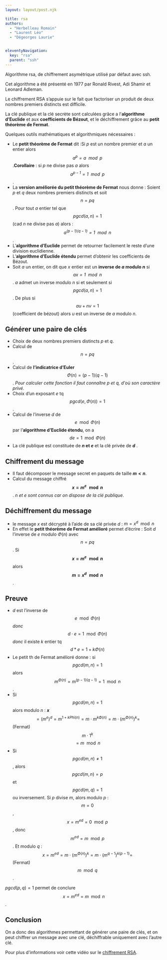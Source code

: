 ```yaml
---
layout: layout/post.njk

title: rsa
authors: 
  - "Herbelleau Romain"
  - "Laurent Léo"
  - "Dégeorges Laurie"


eleventyNavigation:
  key: "rsa"
  parent: "ssh"
---
```


<!-- début résumé -->

Algorithme rsa, de chiffrement asymétrique utilisé par défaut avec ssh.

<!-- fin résumé -->

Cet algorithme a été présenté en 1977 par Ronald Rivest, Adi Shamir et Leonard Adleman.

Le chiffrement RSA s’appuie sur le fait que factoriser un produit de deux nombres premiers distincts est difficile.

La clé publique et la clé secrète sont calculées grâce a l'**algorithme d’Euclide** et aux **coefficients de Bézout**, et le déchiffrement grâce au **petit théorème de Fermat**.

Quelques outils mathématiques et algorithmiques nécessaires :

* Le **petit théorème de Fermat** dit :Si $p$ est un nombre premier et $a$ un entier alors *$$a^p = a \mod p$$*.**Corollaire** : si $p$ ne divise pas $a$ alors *$$a^{p-1} = 1 \mod p$$*.
* La **version améliorée du petit théorème de Fermat** nous donne : Soient $p$ et $q$ deux nombres premiers distincts et soit $$n = pq$$. Pour tout $a$ entier tel que $$pgcd(a,n) = 1$$ (cad $n$ ne divise pas $a$) alors : *$$a^{(p-1)(q-1)} = 1 \mod n$$*.
* L’**algorithme d’Euclide** permet de retourner facilement le reste d’une division euclidienne.
* L’**algorithme d’Euclide étendu** permet d’obtenir les coefficients de Bézout.
* Soit $a$ un entier, on dit que $x$ entier est un **inverse de $a$ modulo $n$** si *$$ax = 1 \mod n$$*. $a$ admet un inverse modulo $n$ si et seulement si $$pgcd(a,n)=1$$. De plus si $$au + nv = 1$$ (coefficient de bézout) alors $u$ est un inverse de $a$ modulo $n$.

## Générer une paire de clés

* Choix de deux nombres premiers distincts $p$ et $q$.
* Calcul de $$n = pq$$.
* Calcul de **l’indicatrice d’Euler** $$\Phi(n) = (p-1)(q-1)$$. *Pour calculer cette fonction il faut connaître $p$ et $q$, d'où son caractère privé*.
* Choix d’un exposant $e$ tq $$pgcd(e,\Phi(n))=1$$.
* Calcul de l’inverse $d$ de $$e \mod \Phi(n)$$ par l’**algorithme d’Euclide étendu**, on a $$de = 1 \mod \Phi(n)$$
* La clé publique est constituée de **$n$ et $e$** et la clé privée de **$d$** .

## Chiffrement du message

* Il faut décomposer le message secret en paquets de taille **$m <n$**.
* Calcul du message chiffré **$$x =  m^e \mod n$$**. *$n$ et $e$ sont connus car on dispose de la clé publique*.

## Déchiffrement du message

* le message $x$ est décrypté à l’aide de sa clé privée $d$ : $m = x^d \mod n$
* En effet le **petit théorème de Fermat amélioré** permet d’écrire : Soit $d$ l’inverse de $e$ modulo $\Phi(n)$ avec $$n = pq$$. Si **$$x = m^e \mod n$$** alors **$$m=x^d \mod n$$**.

## Preuve

* $d$ est l’inverse de $$e \mod \Phi(n)$$ *donc* $$d \cdot e = 1 \mod \Phi(n)$$ *donc* il existe $k$ entier tq $$d*e = 1+ k \Phi(n)$$
* Le petit th de Fermat amélioré donne : si $$pgcd(m,n)=1$$ alors $$m^{\Phi(n)}=m^{(p-1)(q-1)}= 1 \mod n$$.
* Si $$pgcd(m,n) = 1$$ alors modulo $n$ :
 **$x$** $$= (m^e)^d = m^{1+k Phi(n)} = m \cdot m^{k \Phi(n)} = m \cdot (m^{\Phi(n)})^k = $$(Fermat) $$m \cdot 1^k$$ $$= m \mod n$$
* Si $$pgcd(m,n) \ne 1$$, alors $$pgcd(m,n)=p$$ et $$pgcd(m,q)=1$$ ou inversement.
Si $p$ divise $m$, alors modulo $p$ : $$m = 0$$, $$x = m^{ed} = 0 \mod p$$, donc $$m^{ed} = m \mod p$$.
Et modulo *q* : $$x = m^{ed} = m \cdot (m^{\Phi(n)})^k = m \cdot (m^{q-1})^{k (p-1)} =$$(Fermat) $$m \mod q$$.

$pgcd(p,q)=1$ permet de conclure $$x=m^{ed}=m \mod n$$.

## Conclusion

On a donc des algorithmes permettant de générer une paire de clés, et on peut chiffrer un message avec une clé, déchiffrable uniquement avec l’autre clé.

Pour plus d'informations voir cette vidéo sur le [chiffrement RSA](https://www.youtube.com/watch?v=Xlal_d4zyfo).
